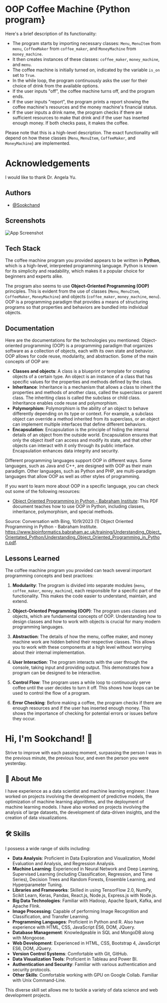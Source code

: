 
#  OOP Coffee Machine {Python program}
Here's a brief description of its functionality:

- The program starts by importing necessary classes: `Menu`, `MenuItem` from `menu`, `CoffeeMaker` from `coffee_maker`, and `MoneyMachine` from `money_machine`.
- It then creates instances of these classes: `coffee_maker`, `money_machine`, and `menu`.
- The coffee machine is initially turned on, indicated by the variable `is_on` set to `True`.
- In the while loop, the program continuously asks the user for their choice of drink from the available options.
- If the user inputs "off", the coffee machine turns off, and the program ends.
- If the user inputs "report", the program prints a report showing the coffee machine's resources and the money machine's financial status.
- If the user inputs a drink name, the program checks if there are sufficient resources to make that drink and if the user has inserted enough money. If both checks pass, it makes the coffee.

Please note that this is a high-level description. The exact functionality will depend on how these classes (`Menu`, `MenuItem`, `CoffeeMaker`, and `MoneyMachine`) are implemented.
#  Acknowledgements
I would like to thank Dr. Angela Yu.
## Authors

- [@Sookchand](https://github.com/Sookchand)


## Screenshots

![App Screenshot](https://via.placeholder.com/468x300?text=App+Screenshot+Here)


## Tech Stack
The coffee machine program you provided appears to be written in **Python**, which is a high-level, interpreted programming language. Python is known for its simplicity and readability, which makes it a popular choice for beginners and experts alike.

The program also seems to use **Object-Oriented Programming (OOP)** principles. This is evident from the use of classes (`Menu`, `MenuItem`, `CoffeeMaker`, `MoneyMachine`) and objects (`coffee_maker`, `money_machine`, `menu`). OOP is a programming paradigm that provides a means of structuring programs so that properties and behaviors are bundled into individual objects.


## Documentation
Here are the documentations for the technologies you mentioned:
Object-oriented programming (OOP) is a programming paradigm that organizes software as a collection of objects, each with its own state and behavior. OOP allows for code reuse, modularity, and abstraction. Some of the main concepts of OOP are:

- **Classes and objects**: A class is a blueprint or template for creating objects of a certain type. An object is an instance of a class that has specific values for the properties and methods defined by the class.
- **Inheritance**: Inheritance is a mechanism that allows a class to inherit the properties and methods of another class, called the superclass or parent class. The inheriting class is called the subclass or child class. Inheritance enables code reuse and polymorphism.
- **Polymorphism**: Polymorphism is the ability of an object to behave differently depending on its type or context. For example, a subclass object can override a method inherited from its superclass, or an object can implement multiple interfaces that define different behaviors.
- **Encapsulation**: Encapsulation is the principle of hiding the internal details of an object from the outside world. Encapsulation ensures that only the object itself can access and modify its state, and that other objects can interact with it only through its public interface. Encapsulation enhances data integrity and security.

Different programming languages support OOP in different ways. Some languages, such as Java and C++, are designed with OOP as their main paradigm. Other languages, such as Python and PHP, are multi-paradigm languages that allow OOP as well as other styles of programming.

If you want to learn more about OOP in a specific language, you can check out some of the following resources:

- [Object Oriented Programming in Python - Babraham Institute](^4^): This PDF document teaches how to use OOP in Python, including classes, inheritance, polymorphism, and special methods.

Source: Conversation with Bing, 10/9/2023
(1) Object Oriented Programming in Python - Babraham Institute. https://www.bioinformatics.babraham.ac.uk/training/Understanding_Object_Orientated_Python/Understanding_Object_Oriented_Programming_in_Python.pdf.
## Lessons Learned
The coffee machine program you provided can teach several important programming concepts and best practices:

1. **Modularity**: The program is divided into separate modules (`menu`, `coffee_maker`, `money_machine`), each responsible for a specific part of the functionality. This makes the code easier to understand, maintain, and extend.

2. **Object-Oriented Programming (OOP)**: The program uses classes and objects, which are fundamental concepts of OOP. Understanding how to design classes and how to work with objects is crucial for many modern programming languages.

3. **Abstraction**: The details of how the menu, coffee maker, and money machine work are hidden behind their respective classes. This allows you to work with these components at a high level without worrying about their internal implementation.

4. **User Interaction**: The program interacts with the user through the console, taking input and providing output. This demonstrates how a program can be designed to be interactive.

5. **Control Flow**: The program uses a while loop to continuously serve coffee until the user decides to turn it off. This shows how loops can be used to control the flow of a program.

6. **Error Checking**: Before making a coffee, the program checks if there are enough resources and if the user has inserted enough money. This shows the importance of checking for potential errors or issues before they occur.


# Hi, I'm Sookchand! 👋

Strive to improve with each passing moment, surpassing the person I was in the previous minute, the previous hour, and even the person you were yesterday.
## 🚀 About Me
I have experience as a data scientist and machine learning engineer. I have worked on projects involving the development of predictive models, the optimization of machine learning algorithms, and the deployment of machine learning models. I have also worked on projects involving the analysis of large datasets, the development of data-driven insights, and the creation of data visualizations.
## 🛠 Skills
I possess a wide range of skills including:

- **Data Analysis**: Proficient in Data Exploration and Visualization, Model Evaluation and Analysis, and Regression Analysis.
- **Machine Learning**: Experienced in Neural Network and Deep Learning, Supervised Learning (including Classification, Regression, and Time Series), Decision Trees and Random Forests, Ensemble Learning, and Hyperparameter Tuning.
- **Libraries and Frameworks**: Skilled in using TensorFlow 2.0, NumPy, Scikit Learn, Keras, Pandas, React.js, Node.js, Express.js with Node.js.
- **Big Data Technologies**: Familiar with Hadoop, Apache Spark, Kafka, and Apache Flink.
- **Image Processing**: Capable of performing Image Recognition and Classification, and Transfer Learning.
- **Programming Languages**: Proficient in Python and R. Also have experience with HTML, CSS, JavaScript ES6, DOM, JQuery.
- **Database Management**: Knowledgeable in SQL and MongoDB along with Mongoose.
- **Web Development**: Experienced in HTML, CSS, Bootstrap 4, JavaScript ES6, DOM, JQuery.
- **Version Control Systems**: Comfortable with Git, GitHub.
- **Data Visualization Tools**: Proficient in Tableau and Power BI.
- **Authentication and Security**: Familiar with various authentication and security protocols.
- **Other Skills**: Comfortable working with GPU on Google Collab. Familiar with Unix Command-Line.

This diverse skill set allows me to tackle a variety of data science and web development projects.